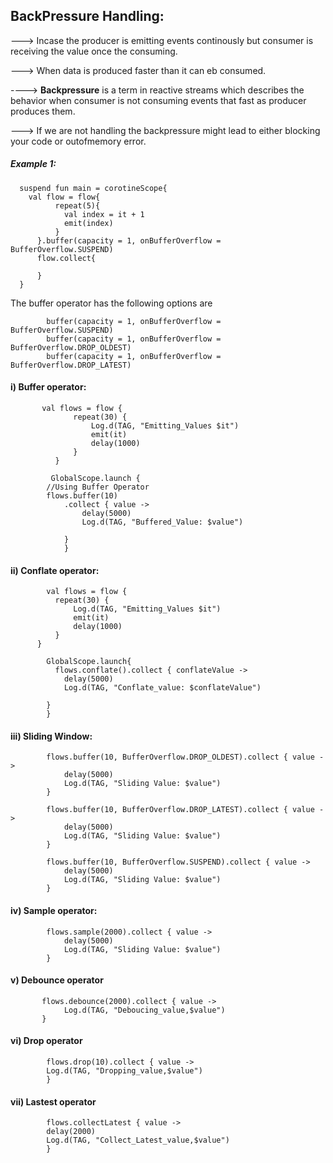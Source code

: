 ## BackPressure Handling:

---> Incase the producer is emitting events continously but consumer is receiving the value once the consuming.

---> When data is produced faster than it can eb consumed.

----> **Backpressure** is a term in reactive streams which describes the behavior when consumer is not consuming events that fast as producer produces them.

---> If we are not handling the backpressure might lead to either blocking your code or outofmemory error.

##### Example 1:

      suspend fun main = corotineScope{
        val flow = flow{
              repeat(5){
                val index = it + 1
                emit(index)
              }
          }.buffer(capacity = 1, onBufferOverflow = BufferOverflow.SUSPEND)
          flow.collect{
          
          }
      }

The buffer operator has the following options are

            buffer(capacity = 1, onBufferOverflow = BufferOverflow.SUSPEND)
            buffer(capacity = 1, onBufferOverflow = BufferOverflow.DROP_OLDEST)
            buffer(capacity = 1, onBufferOverflow = BufferOverflow.DROP_LATEST)


#### i) Buffer operator:

           val flows = flow {
                  repeat(30) {
                      Log.d(TAG, "Emitting_Values $it")
                      emit(it)
                      delay(1000)
                  }
              }

             GlobalScope.launch {
            //Using Buffer Operator
            flows.buffer(10)
                .collect { value ->
                    delay(5000)
                    Log.d(TAG, "Buffered_Value: $value")

                }
                }

#### ii) Conflate operator:

            val flows = flow {
              repeat(30) {
                  Log.d(TAG, "Emitting_Values $it")
                  emit(it)
                  delay(1000)
              }
          }

            GlobalScope.launch{
              flows.conflate().collect { conflateValue ->
                delay(5000)
                Log.d(TAG, "Conflate_value: $conflateValue")

            }
            }

#### iii) Sliding Window:

            flows.buffer(10, BufferOverflow.DROP_OLDEST).collect { value ->
                delay(5000)
                Log.d(TAG, "Sliding Value: $value")
            }

            flows.buffer(10, BufferOverflow.DROP_LATEST).collect { value ->
                delay(5000)
                Log.d(TAG, "Sliding Value: $value")
            }

            flows.buffer(10, BufferOverflow.SUSPEND).collect { value ->
                delay(5000)
                Log.d(TAG, "Sliding Value: $value")
            }

#### iv) Sample operator:

            flows.sample(2000).collect { value ->
                delay(5000)
                Log.d(TAG, "Sliding Value: $value")
            }

#### v) Debounce operator

           flows.debounce(2000).collect { value ->
                Log.d(TAG, "Deboucing_value,$value")
           }     

#### vi) Drop operator

            flows.drop(10).collect { value ->
            Log.d(TAG, "Dropping_value,$value")
            }

#### vii) Lastest operator

            flows.collectLatest { value ->
            delay(2000)
            Log.d(TAG, "Collect_Latest_value,$value")
            }
